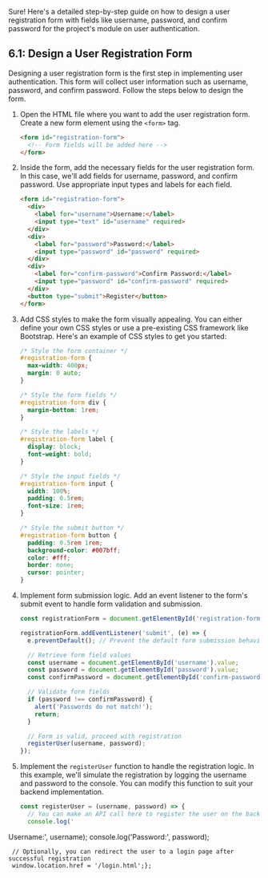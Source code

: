 Sure! Here's a detailed step-by-step guide on how to design a user registration form with fields like username, password, and confirm password for the project's module on user authentication.

## 6.1: Design a User Registration Form

Designing a user registration form is the first step in implementing user authentication. This form will collect user information such as username, password, and confirm password. Follow the steps below to design the form.

1. Open the HTML file where you want to add the user registration form. Create a new form element using the `<form>` tag.

   ```html
   <form id="registration-form">
     <!-- Form fields will be added here -->
   </form>
   ```

2. Inside the form, add the necessary fields for the user registration form. In this case, we'll add fields for username, password, and confirm password. Use appropriate input types and labels for each field.

   ```html
   <form id="registration-form">
     <div>
       <label for="username">Username:</label>
       <input type="text" id="username" required>
     </div>
     <div>
       <label for="password">Password:</label>
       <input type="password" id="password" required>
     </div>
     <div>
       <label for="confirm-password">Confirm Password:</label>
       <input type="password" id="confirm-password" required>
     </div>
     <button type="submit">Register</button>
   </form>
   ```

3. Add CSS styles to make the form visually appealing. You can either define your own CSS styles or use a pre-existing CSS framework like Bootstrap. Here's an example of CSS styles to get you started:

   ```css
   /* Style the form container */
   #registration-form {
     max-width: 400px;
     margin: 0 auto;
   }

   /* Style the form fields */
   #registration-form div {
     margin-bottom: 1rem;
   }

   /* Style the labels */
   #registration-form label {
     display: block;
     font-weight: bold;
   }

   /* Style the input fields */
   #registration-form input {
     width: 100%;
     padding: 0.5rem;
     font-size: 1rem;
   }

   /* Style the submit button */
   #registration-form button {
     padding: 0.5rem 1rem;
     background-color: #007bff;
     color: #fff;
     border: none;
     cursor: pointer;
   }
   ```

4. Implement form submission logic. Add an event listener to the form's submit event to handle form validation and submission.

   ```javascript
   const registrationForm = document.getElementById('registration-form');

   registrationForm.addEventListener('submit', (e) => {
     e.preventDefault(); // Prevent the default form submission behavior

     // Retrieve form field values
     const username = document.getElementById('username').value;
     const password = document.getElementById('password').value;
     const confirmPassword = document.getElementById('confirm-password').value;

     // Validate form fields
     if (password !== confirmPassword) {
       alert('Passwords do not match!');
       return;
     }

     // Form is valid, proceed with registration
     registerUser(username, password);
   });
   ```

5. Implement the `registerUser` function to handle the registration logic. In this example, we'll simulate the registration by logging the username and password to the console. You can modify this function to suit your backend implementation.

   ```javascript
   const registerUser = (username, password) => {
     // You can make an API call here to register the user on the backend
     console.log('

Username:', username);
     console.log('Password:', password);

     // Optionally, you can redirect the user to a login page after successful registration
     window.location.href = '/login.html';};
     

